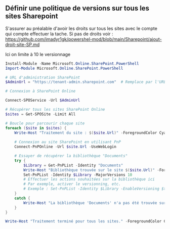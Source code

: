 ## Définir une politique de versions sur tous les sites Sharepoint

S'assurer au préalable d'avoir les droits sur tous les sites avec le compte qui compte effectuer la tache. Si pas de droits voir : https://github.com/imadyr1gk/powershel-mod/blob/main/Sharepoint/ajout-droit-site-SP.md

Ici on limite à 10 le versionnage

```powershell
Install-Module -Name Microsoft.Online.SharePoint.PowerShell
Import-Module Microsoft.Online.SharePoint.PowerShell

# URL d'administration SharePoint
$AdminUrl = "https://tenant-admin.sharepoint.com"  # Remplace par l'URL de ton admin center SharePoint

# Connexion à SharePoint Online

Connect-SPOService -Url $AdminUrl 

# Récupérer tous les sites SharePoint Online
$sites = Get-SPOSite -Limit All

# Boucle pour parcourir chaque site
foreach ($site in $sites) {
    Write-Host "Traitement du site : $($site.Url)" -ForegroundColor Cyan
    
    # Connexion au site SharePoint en utilisant PnP
    Connect-PnPOnline -Url $site.Url -UseWebLogin

    # Essayer de récupérer la bibliothèque "Documents"
    try {
        $Library = Get-PnPList -Identity "Documents"
        Write-Host "Bibliothèque trouvée sur le site $($site.Url)" -ForegroundColor Green
        Set-PnPList -Identity $Library -MajorVersions 10
        # Effectuer les actions souhaitées sur la bibliothèque ici
        # Par exemple, activer le versionning, etc.
        # Exemple : Set-PnPList -Identity $Library -EnableVersioning $true -MajorVersions 10
    }
    catch {
        Write-Host "La bibliothèque 'Documents' n'a pas été trouvée sur le site $($site.Url)" -ForegroundColor Red
    }
}

Write-Host "Traitement terminé pour tous les sites." -ForegroundColor Green

```
